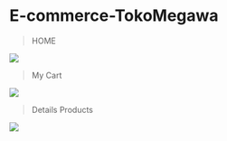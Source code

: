 # E-commerce-TokoMegawa

> HOME
> 
![](https://i.ibb.co/sVPMmHj/Home.png)


> My Cart
> 
![](https://i.ibb.co/gP4LKtZ/My-Cart.png)


> Details Products
> 
![](https://i.ibb.co/pbXvnW8/Details-Products.png)
